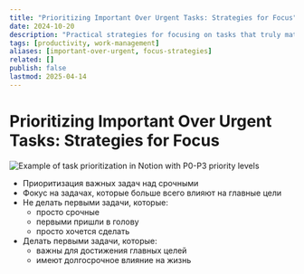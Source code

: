 ```yaml
---
title: "Prioritizing Important Over Urgent Tasks: Strategies for Focus"
date: 2024-10-20
description: "Practical strategies for focusing on tasks that truly matter. How to distinguish between important and merely urgent tasks to achieve meaningful long-term goals."
tags: [productivity, work-management]
aliases: [important-over-urgent, focus-strategies]
related: []
publish: false
lastmod: 2025-04-14
---
```


# Prioritizing Important Over Urgent Tasks: Strategies for Focus

![Example of task prioritization in Notion with P0-P3 priority levels](/articles/assets/prioritizing-important-over-urgent-tasks/notion-task-priorities-example.webp)

- Приоритизация важных задач над срочными
- Фокус на задачах, которые больше всего влияют на главные цели
- Не делать первыми задачи, которые:
  - просто срочные
  - первыми пришли в голову
  - просто хочется сделать
- Делать первыми задачи, которые:
  - важны для достижения главных целей
  - имеют долгосрочное влияние на жизнь

